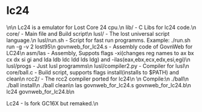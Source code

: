 # lc24
\n\n
Lc24 is a emulator for Lost Core 24 cpu.\n
lib/ - C Libs for lc24 code.\n
core/ - Main file and Build script\n
lusl/ - The lost universal script language.\n
lusl/run.sh - Script for fast run programms. Example: ./run.sh run -g -v 2 lost95\n
govnweb_for_lc24.s - Assembly code of GovnWeb for LC24\n
asm/las - Assembly, Suppots flags -xi(changes reg names to ax bx cx dx si gi and lda ldb ldc ldd lds ldg) and -ilas(eax,ebx,ecx,edx,esi,egi)\n
lusl/progs - Just lusl programms\n
lusl/compiler2.py - Compiler for lusl\n
core/ball.c - Build script, supports flags install(installs to $PATH) and clean\n
rcc2/ - The rcc2 compiler ported for lc24\n
\n
Compile:\n
./ball\n
./ball install\n
./ball clean\n
las govnweb_for_lc24.s govnweb_for_lc24.b\n
lc24 govnweb_for_lc24.b\n

Lc24 - Is fork GC16X but remaked.\n

